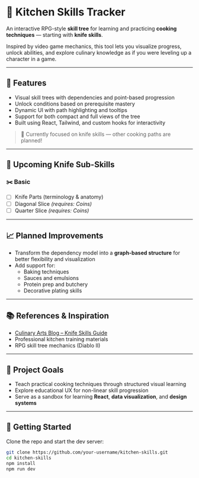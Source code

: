 # 🔪 Kitchen Skills Tracker

An interactive RPG-style **skill tree** for learning and practicing **cooking techniques** — starting with **knife skills**.

Inspired by video game mechanics, this tool lets you visualize progress, unlock abilities, and explore culinary knowledge as if you were leveling up a character in a game.

---

## 🌟 Features

- Visual skill trees with dependencies and point-based progression
- Unlock conditions based on prerequisite mastery
- Dynamic UI with path highlighting and tooltips
- Support for both compact and full views of the tree
- Built using React, Tailwind, and custom hooks for interactivity

> 🚧 Currently focused on knife skills — other cooking paths are planned!

---

## 🧠 Upcoming Knife Sub-Skills

### ✂️ Basic
- [ ] Knife Parts (terminology & anatomy)
- [ ] Diagonal Slice *(requires: Coins)*
- [ ] Quarter Slice *(requires: Coins)*

---

## 📈 Planned Improvements

- Transform the dependency model into a **graph-based structure** for better flexibility and visualization
- Add support for:
  - Baking techniques
  - Sauces and emulsions
  - Protein prep and butchery
  - Decorative plating skills

---

## 📚 References & Inspiration

- [Culinary Arts Blog – Knife Skills Guide](https://blog.culinaryartscurriculum.com/knife-skills/)
- Professional kitchen training materials
- RPG skill tree mechanics (Diablo II)

---

## 🧪 Project Goals

- Teach practical cooking techniques through structured visual learning
- Explore educational UX for non-linear skill progression
- Serve as a sandbox for learning **React**, **data visualization**, and **design systems**

---

## 🚀 Getting Started

Clone the repo and start the dev server:
```bash
git clone https://github.com/your-username/kitchen-skills.git
cd kitchen-skills
npm install
npm run dev

